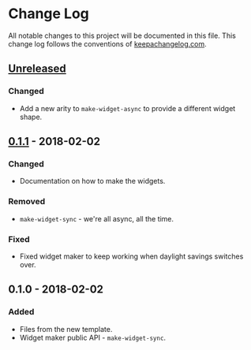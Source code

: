 # Change Log
All notable changes to this project will be documented in this file. This change log follows the conventions of [keepachangelog.com](http://keepachangelog.com/).

## [Unreleased]
### Changed
- Add a new arity to `make-widget-async` to provide a different widget shape.

## [0.1.1] - 2018-02-02
### Changed
- Documentation on how to make the widgets.

### Removed
- `make-widget-sync` - we're all async, all the time.

### Fixed
- Fixed widget maker to keep working when daylight savings switches over.

## 0.1.0 - 2018-02-02
### Added
- Files from the new template.
- Widget maker public API - `make-widget-sync`.

[Unreleased]: https://github.com/your-name/markdown-to-hiccup/compare/0.1.1...HEAD
[0.1.1]: https://github.com/your-name/markdown-to-hiccup/compare/0.1.0...0.1.1
